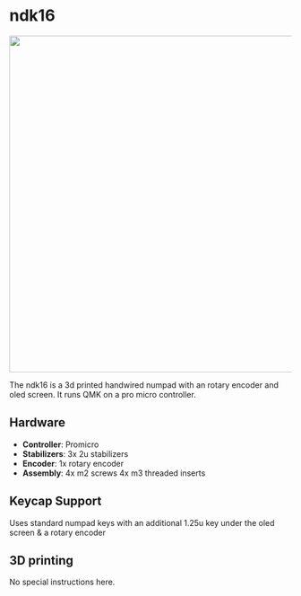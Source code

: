 # ndk16

<img src="https://github.com/itskevin-zz/ndk-keyboards/assets/7293885/e92ee411-dadc-4cd1-abec-c362eb0a1287" width="600">

The ndk16 is a 3d printed handwired numpad with an rotary encoder and oled screen. It runs QMK on a pro micro controller.

## Hardware
* **Controller**: Promicro
* **Stabilizers**: 3x 2u stabilizers
* **Encoder**: 1x rotary encoder
* **Assembly**: 4x m2 screws 4x m3 threaded inserts

## Keycap Support
Uses standard numpad keys with an additional 1.25u key under the oled screen & a rotary encoder

## 3D printing
No special instructions here.
